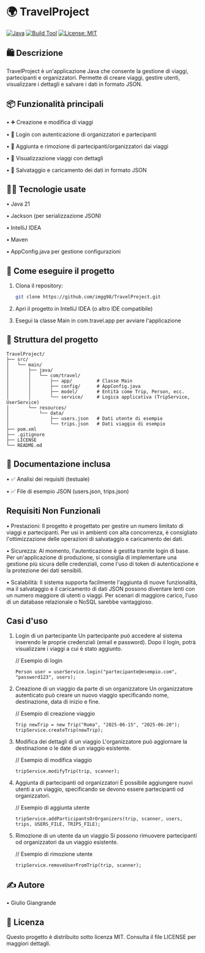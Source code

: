 # 🌍 **TravelProject**

[![Java](https://img.shields.io/badge/Java-21-blue?logo=java)](https://www.oracle.com/java/)
[![Build Tool](https://img.shields.io/badge/Maven-Automated-red?logo=apachemaven)](https://maven.apache.org/)
[![License: MIT](https://img.shields.io/badge/License-MIT-yellow.svg)](LICENSE)

## 🛍 Descrizione

TravelProject è un'applicazione Java che consente la gestione di viaggi, partecipanti e organizzatori. Permette di creare viaggi, gestire utenti, visualizzare i dettagli e salvare i dati in formato JSON.

## 📦 Funzionalità principali

• ➕ Creazione e modifica di viaggi

• 🔐 Login con autenticazione di organizzatori e partecipanti

• 👥 Aggiunta e rimozione di partecipanti/organizzatori dai viaggi

• 📄 Visualizzazione viaggi con dettagli

• 💾 Salvataggio e caricamento dei dati in formato JSON

## 🧑‍💻 Tecnologie usate

• Java 21

• Jackson (per serializzazione JSON)

• IntelliJ IDEA

• Maven

• AppConfig.java per gestione configurazioni

## 🚀 Come eseguire il progetto

1. Clona il repository:

   ```bash
   git clone https://github.com/imgg98/TravelProject.git

2. Apri il progetto in IntelliJ IDEA (o altro IDE compatibile)

3. Esegui la classe Main in com.travel.app per avviare l'applicazione

## 📁 Struttura del progetto
```
TravelProject/
├── src/
│   └── main/
│       ├── java/
│       │   └── com/travel/
│       │       ├── app/         # Classe Main
│       │       ├── config/      # AppConfig.java
│       │       ├── model/       # Entità come Trip, Person, ecc.
│       │       └── service/     # Logica applicativa (TripService, UserService)
│       └── resources/
│           └── data/
│               ├── users.json   # Dati utente di esempio
│               └── trips.json   # Dati viaggio di esempio
├── pom.xml
├── .gitignore
├── LICENSE
└── README.md
```
## 📄 Documentazione inclusa

• ✅ Analisi dei requisiti (testuale)

• ✅ File di esempio JSON (users.json, trips.json)

## Requisiti Non Funzionali

• Prestazioni: Il progetto è progettato per gestire un numero limitato di viaggi e partecipanti. Per usi in ambienti con alta concorrenza, è consigliato l'ottimizzazione delle operazioni di salvataggio e caricamento dei dati.

• Sicurezza: Al momento, l'autenticazione è gestita tramite login di base. Per un'applicazione di produzione, si consiglia di implementare una gestione più sicura delle credenziali, come l'uso di token di autenticazione e la protezione dei dati sensibili.

• Scalabilità: Il sistema supporta facilmente l'aggiunta di nuove funzionalità, ma il salvataggio e il caricamento di dati JSON possono diventare lenti con un numero maggiore di utenti o viaggi. Per scenari di maggiore carico, l'uso di un database relazionale o NoSQL sarebbe vantaggioso.

## Casi d'uso
1. Login di un partecipante
   Un partecipante può accedere al sistema inserendo le proprie credenziali (email e password). Dopo il login, potrà visualizzare i viaggi a cui è stato aggiunto.

   // Esempio di login
   ```
   Person user = userService.login("partecipante@esempio.com", "password123", users);
   ```
2. Creazione di un viaggio da parte di un organizzatore
   Un organizzatore autenticato può creare un nuovo viaggio specificando nome, destinazione, data di inizio e fine.

   // Esempio di creazione viaggio
   ```
   Trip newTrip = new Trip("Roma", "2025-06-15", "2025-06-20");
   tripService.createTrip(newTrip);
   ```
3. Modifica dei dettagli di un viaggio
   L'organizzatore può aggiornare la destinazione o le date di un viaggio esistente.

   // Esempio di modifica viaggio
   ```
   tripService.modifyTrip(trip, scanner);
   ```
4. Aggiunta di partecipanti od organizzatori
   È possibile aggiungere nuovi utenti a un viaggio, specificando se devono essere partecipanti od organizzatori.

   // Esempio di aggiunta utente
   ```
   tripService.addParticipantsOrOrganizers(trip, scanner, users, trips, USERS_FILE, TRIPS_FILE);
   ```
5. Rimozione di un utente da un viaggio
   Si possono rimuovere partecipanti od organizzatori da un viaggio esistente.

   // Esempio di rimozione utente
   ```
   tripService.removeUserFromTrip(trip, scanner);
   ```
## ✍️ Autore

• ⁫⁪Giulio Giangrande

## 📜 Licenza

Questo progetto è distribuito sotto licenza MIT. Consulta il file LICENSE per maggiori dettagli.